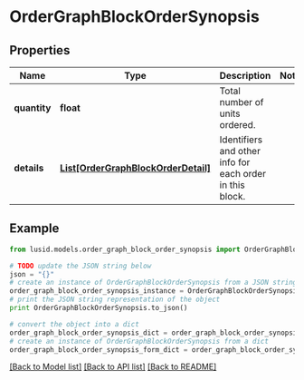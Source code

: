 # OrderGraphBlockOrderSynopsis


## Properties
Name | Type | Description | Notes
------------ | ------------- | ------------- | -------------
**quantity** | **float** | Total number of units ordered. | 
**details** | [**List[OrderGraphBlockOrderDetail]**](OrderGraphBlockOrderDetail.md) | Identifiers and other info for each order in this block. | 

## Example

```python
from lusid.models.order_graph_block_order_synopsis import OrderGraphBlockOrderSynopsis

# TODO update the JSON string below
json = "{}"
# create an instance of OrderGraphBlockOrderSynopsis from a JSON string
order_graph_block_order_synopsis_instance = OrderGraphBlockOrderSynopsis.from_json(json)
# print the JSON string representation of the object
print OrderGraphBlockOrderSynopsis.to_json()

# convert the object into a dict
order_graph_block_order_synopsis_dict = order_graph_block_order_synopsis_instance.to_dict()
# create an instance of OrderGraphBlockOrderSynopsis from a dict
order_graph_block_order_synopsis_form_dict = order_graph_block_order_synopsis.from_dict(order_graph_block_order_synopsis_dict)
```
[[Back to Model list]](../README.md#documentation-for-models) [[Back to API list]](../README.md#documentation-for-api-endpoints) [[Back to README]](../README.md)


